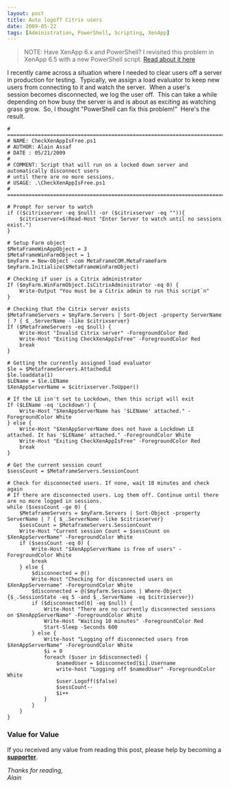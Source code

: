 ```yaml
---
layout: post
title: Auto logoff Citrix users
date: 2009-05-22
tags: [Administration, PowerShell, Scripting, XenApp]
---
```

> NOTE: Have XenApp 6.x and PowerShell? I revisited this problem in XenApp 6.5 with a new PowerShell script. [Read about it here](/2017-03-07-drain-users-from-a-xenapp-server/)

I recently came across a situation where I needed to clear users off a server in production for testing.  Typically, we assign a load evaluator to keep new users from connecting to it and watch the server.  When a user's session becomes disconnected, we log the user off.  This can take a while depending on how busy the server is and is about as exciting as watching grass grow.  So, I thought "PowerShell can fix this problem!"  Here's the result.

```posh
# ==============================================================================================
# NAME: CheckXenAppIsFree.ps1
# AUTHOR: Alain Assaf
# DATE : 05/21/2009
#
# COMMENT: Script that will run on a locked down server and automatically disconnect users
# until there are no more sessions.
# USAGE: .\CheckXenAppIsFree.ps1
# ==============================================================================================

# Prompt for server to watch
if (($citrixserver -eq $null) -or ($citrixserver -eq "")){
    $citrixserver=$(Read-Host "Enter Server to watch until no sessions exist.")
}

# Setup Farm object
$MetaFrameWinAppObject = 3
$MetaFrameWinFarmObject = 1
$myFarm = New-Object -com MetaFrameCOM.MetaFrameFarm
$myFarm.Initialize($MetaFrameWinFarmObject)

# Checking if user is a Citrix administrator
If ($myFarm.WinFarmObject.IsCitrixAdministrator -eq 0) {
    Write-Output "You must be a Citrix admin to run this script`n"
}

# Checking that the Citrix server exists
$MetaframeServers = $myFarm.Servers | Sort-Object -property ServerName | ? { $_.ServerName -like $citrixserver}
If ($MetaframeServers -eq $null) {
    Write-Host "Invalid Citrix server" -ForegroundColor Red
    Write-Host "Exiting CheckXenAppIsFree" -ForegroundColor Red
    break
}

# Getting the currently assigned load evaluator
$le = $MetaframeServers.AttachedLE
$le.loaddata(1)
$LEName = $le.LEName
$XenAppServerName = $citrixserver.ToUpper()

# If the LE isn't set to Lockdown, then this script will exit
If ($LEName -eq 'Lockdown') {
    Write-Host "$XenAppServerName has '$LEName' attached." -ForegroundColor White
} else {
    Write-Host "$XenAppServerName does not have a Lockdown LE attached. It has '$LEName' attached." -ForegroundColor White
    Write-Host "Exiting CheckXenAppIsFree" -ForegroundColor Red
    break
}

# Get the current session count
$sessCount = $MetaframeServers.SessionCount

# Check for disconnected users. If none, wait 10 minutes and check again
# If there are disconnected users. Log them off. Continue until there are no more logged in sessions.
while ($sessCount -ge 0) {
    $MetaframeServers = $myFarm.Servers | Sort-Object -property ServerName | ? { $_.ServerName -like $citrixserver}
    $sessCount = $MetaframeServers.SessionCount
    Write-Host "Current session Count = $sessCount on $XenAppServerName" -ForegroundColor White
    if ($sessCount -eq 0) { 
        Write-Host "$XenAppServerName is free of users" -ForegroundColor White
        break
    } else {
        $disconnected = @()
        Write-Host "Checking for disconnected users on $XenAppServername" -ForegroundColor White
        $disconnected = @($myfarm.Sessions | Where-Object {$_.SessionState -eq 5 -and $_.ServerName -eq $citrixserver})
        if ($disconnected[0] -eq $null) {
            Write-Host "There are no currently disconnected sessions on $XenAppServerName" -ForegroundColor White
            Write-Host "Waiting 10 minutes" -ForegroundColor Red
            Start-Sleep -Seconds 600
        } else {
            Write-host "Logging off disconnected users from $XenAppServerName" -ForegroundColor White
            $i = 0
            foreach ($user in $disconnected) {
                $namedUser = $disconnected[$i].Username
                write-host "Logging off $namedUser" -ForegroundColor White
                $user.Logoff($false)
                $sessCount--
                $i++
            }
        }
    }
}
```

### Value for Value
If you received any value from reading this post, please help by becoming a [**supporter**](https://www.paypal.com/donate?hosted_button_id=73HNLGA2SGLLU).

*Thanks for reading,*  
*Alain*
